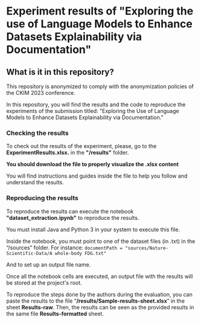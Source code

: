 # Experiment results of "Exploring the use of Language Models to Enhance Datasets Explainability via Documentation"

## What is it in this repository?

This repository is anonymized to comply with the anonymization policies of the CKIM 2023 conference.

In this repository, you will find the results and the code to reproduce the experiments of the submission titled: "Exploring the Use of Language Models to Enhance Datasets Explainability via Documentation."

### Checking the results 
To check out the results of the experiment, please, go to the **ExperimentResults.xlsx.**  in the **"/results"** folder. 

**You should download the file to properly visualize the .xlsx content**

You will find instructions and guides inside the file to help you follow and understand the results.

### Reproducing the results 
To reproduce the results can execute the notebook **"dataset_extraction.ipynb"** to reproduce the results.

You must install Java and Python 3 in your system to execute this file.

Inside the notebook, you must point to one of the dataset files (in .txt) in the “/sources” folder. For instance: 
```documentPath = "sources/Nature-Scientific-Data/A whole-body FDG.txt" ```

And to set up an output file name.

Once all the notebook cells are executed, an output file with the results will be stored at the project's root.

To reproduce the steps done by the authors during the evaluation, you can paste the results to the file “**/results/Sample-results-sheet.xlsx**” in the sheet **Results-raw**. Then, the results can be seen as the provided results in the same file **Results-formatted** sheet.
